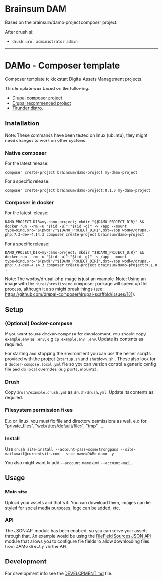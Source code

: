 # Brainsum DAM

Based on the brainsum/damo-project composer project.

After drush si:
- `drush urol administrator admin`

---

# DAMo - Composer template

Composer template to kickstart Digital Assets Management projects.

This template was based on the following:

- [Drupal composer project](https://github.com/drupal-composer/drupal-project)
- [Drupal recommended project](https://www.drupal.org/docs/develop/using-composer/starting-a-site-using-drupal-composer-project-templates)
- [Thunder distro](https://github.com/thunder/thunder-project).

## Installation

Note: These commands have been tested on linux (ubuntu), they might need changes to work on other systems.

### Native composer

For the latest release:
```shell script
composer create-project brainsum/damo-project my-damo-project
```

For a specific release:
```shell script
composer create-project brainsum/damo-project:0.1.0 my-damo-project
```

### Composer in docker

For the latest release:
```shell script
DAMO_PROJECT_DIR=my-damo-project; mkdir "${DAMO_PROJECT_DIR}" && docker run --rm -u "$(id -u)":"$(id -g)" -w /app --mount type=bind,src="$(pwd)"/"${DAMO_PROJECT_DIR}",dst=/app wodby/drupal-php:7.3-dev-4.14.3 composer create-project brainsum/damo-project .
```

For a specific release:
```shell script
DAMO_PROJECT_DIR=my-damo-project; mkdir "${DAMO_PROJECT_DIR}" && docker run --rm -u "$(id -u)":"$(id -g)" -w /app --mount type=bind,src="$(pwd)"/"${DAMO_PROJECT_DIR}",dst=/app wodby/drupal-php:7.3-dev-4.14.3 composer create-project brainsum/damo-project:0.1.0 .
```

Note: The wodby/drupal-php image is just an example.
Note: Using an image with the `hirak/prestissimo` composer package will speed up the process, although it also might break things (see: <https://github.com/drupal-composer/drupal-scaffold/issues/101>).

## Setup

### (Optional) Docker-compose

If you want to use docker-compose for development, you should copy `example.env` as `.env`, e.g `cp example.env .env`. Update its contents as required.

For starting and stopping the environment you can use the helper scripts provided with the project (`startup.sh` and `shutdown.sh`). These also look for a `docker-compose.local.yml` file so you can version control a generic config file and do local overrides (e.g ports, mounts).

### Drush

Copy `drush/example.drush.yml` as `drush/drush.yml`. Update its contents as required.

### Filesystem permission fixes

E.g on linux, you must fix file and directory permissions as well, e.g for "private_files", "web/sites/default/files", "tmp", ...

### Install

Use `drush site-install --account-pass=somestrongpass --site-mail=mail@currentsite.com --site-name=DAMo damo -y`

You also might want to add `--account-name` and `--account-mail`.

## Usage
### Main site

Upload your assets and that's it. You can download them, images can be styled for social media purposes, logo can be added, etc.

### API

The JSON:API module has been enabled, so you can serve your assets through that. An example would be using the [FileField Sources JSON API
](https://www.drupal.org/project/filefield_sources_jsonapi) module that allows you to configure file fields to allow downloading files from DAMo directly via the API.

## Development

For development info see the [DEVELOPMENT.md](./DEVELOPMENT.md) file.
